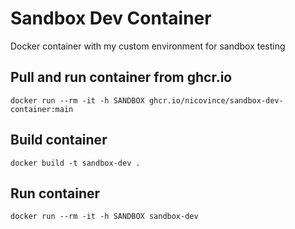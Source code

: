 # Sandbox Dev Container
Docker container with my custom environment for sandbox testing

## Pull and run container from ghcr.io
```
docker run --rm -it -h SANDBOX ghcr.io/nicovince/sandbox-dev-container:main
```

## Build container
```
docker build -t sandbox-dev .
```

## Run container

```
docker run --rm -it -h SANDBOX sandbox-dev
```
